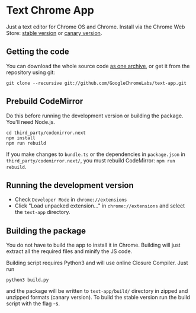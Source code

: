 # Text Chrome App

Just a text editor for Chrome OS and Chrome. Install via the Chrome Web Store: [stable version](https://chrome.google.com/webstore/detail/mmfbcljfglbokpmkimbfghdkjmjhdgbg) or [canary version](https://chrome.google.com/webstore/detail/text-canary/fojlbpdodmdfcdeigmknnaeikaadaaoh).

## Getting the code

You can download the whole source code [as one archive](https://github.com/GoogleChromeLabs/text-app/archive/master.zip), or get it from the repository using git:

    git clone --recursive git://github.com/GoogleChromeLabs/text-app.git

## Prebuild CodeMirror

Do this before running the development version or building the package. You'll need Node.js.
```
cd third_party/codemirror.next
npm install
npm run rebuild
```

If you make changes to `bundle.ts` or the dependencies in `package.json` in `third_party/codemirror.next/`, you must rebuild CodeMirror: `npm run rebuild`.

## Running the development version

* Check `Developer Mode` in `chrome://extensions`
* Click "Load unpacked extension..." in `chrome://extensions` and select the `text-app` directory.

## Building the package

You do not have to build the app to install it in Chrome. Building will just extract all the required files and minify the JS code.

Building script requires Python3 and will use online Closure Compiler. Just run

    python3 build.py

and the package will be written to `text-app/build/` directory in zipped and unzipped formats (canary version). To build the stable version run the build script with the flag -s.
